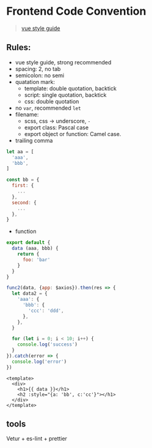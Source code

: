 # Frontend Code Convention
> [vue style guide](https://vuejs.org/v2/style-guide/#Prop-definitions-essential)

## Rules:
* vue style guide, strong recommended
* spacing: 2, no tab
* semicolon: no semi
* quatation mark:
  * template: double quotation, backtick
  * script: single quotation, backtick
  * css: double quotation
* no `var`, recommended `let`
* filename:
  * scss, css -> underscore, `-`
  * export class: Pascal case
  * export object or function: Camel case.
* trailing comma
```js
let aa = [
  'aaa',
  'bbb',
]

const bb = {
  first: {
    ...
  },
  second: {
    ...
  },
}
```

* function
```js
export default {
  data (aaa, bbb) {
    return {
      foo: 'bar'
    }
  }
}

func2(data, {app: $axios}).then(res => {  
  let data2 = {
    'aaa': {
      'bbb': {
        'ccc': 'ddd',
      },
    },
  }

  for (let i = 0; i < 10; i++) {
    console.log('success')
  }
}).catch(error => {
  console.log('error')
})
```

```vue
<template>
  <div>
    <h1>{{ data }}</h1>
    <h2 :style="{a: 'bb', c:'cc'}"></h1>
  </div>
</template>
```

## tools
Vetur + es-lint + prettier
